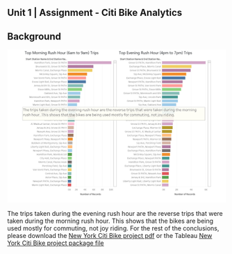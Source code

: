 ## Unit 1 | Assignment - Citi Bike Analytics

## Background

![Citi-Bikes](Images/citi-bike-station-bikes.jpg)

The trips taken during the evening rush hour are the reverse trips that were taken during the morning rush hour. This shows that the bikes are being used mostly for commuting, not joy riding. For the rest of the conclusions, please download the [New York Citi Bike project pdf](https://github.com/danielron/CitiBikeTableau/blob/master/CitiBike.pdf) or the Tableau [New York Citi Bike project package file](https://github.com/danielron/CitiBikeTableau/blob/master/CitiBike.twbx)      

